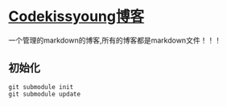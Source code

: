 # [Codekissyoung博客](http:blog.dadishe.com)
一个管理的markdown的博客,所有的博客都是markdown文件！！！

## 初始化
```
git submodule init
git submodule update

```







